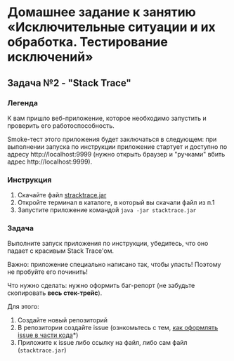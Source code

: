 # Домашнее задание к занятию «Исключительные ситуации и их обработка. Тестирование исключений»

## Задача №2 - "Stack Trace"

### Легенда

К вам пришло веб-приложение, которое необходимо запустить и проверить его работоспособность.

Smoke-тест этого приложения будет заключаться в следующем: при выполнении запуска по инструкции приложение стартует и доступно по адресу http://localhost:9999 (нужно открыть браузер и "ручками" вбить адрес http://localhost:9999).

### Инструкция

1. Скачайте файл [stracktrace.jar](artifacts/stacktrace.jar)
1. Откройте терминал в каталоге, в который вы скачали файл из п.1
1. Запустите приложение командой `java -jar stacktrace.jar`

### Задача

Выполните запуск приложения по инструкции, убедитесь, что оно падает с красивым Stack Trace'ом.

Важно: приложение специально написано так, чтобы упасть! Поэтому не пробуйте его починить!

Что нужно сделать: нужно оформить баг-репорт (не забудьте скопировать **весь стек-трейс**).

Для этого:
1. Создайте новый репозиторий
1. В репозитории создайте issue (ознкомьтесь с тем, [как оформлять issue в части кода](https://help.github.com/en/github/writing-on-github/basic-writing-and-formatting-syntax#quoting-code)*)
1. Приложите к issue либо ссылку на файл, либо сам файл (`stacktrace.jar`)

